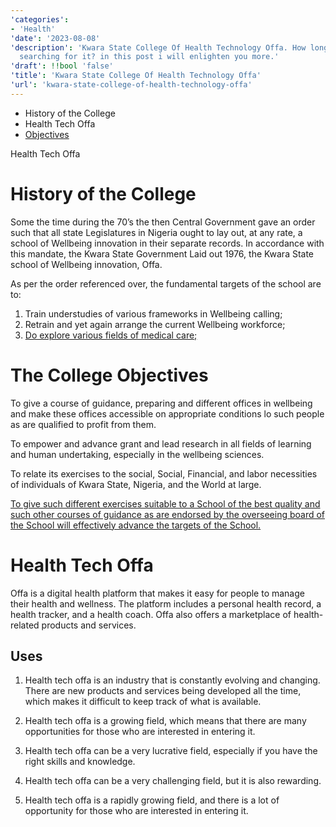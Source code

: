 ```yaml
---
'categories':
- 'Health'
'date': '2023-08-08'
'description': 'Kwara State College Of Health Technology Offa. How long have you been
  searching for it? in this post i will enlighten you more.'
'draft': !!bool 'false'
'title': 'Kwara State College Of Health Technology Offa'
'url': 'kwara-state-college-of-health-technology-offa'
---
```

 


* History of the College
* Health Tech Offa
* [Objectives](https://vitalmayfair.com/jigsimur-health-drink/)


Health Tech Offa


History of the College
======================


Some the time during the 70’s the then Central Government gave an order such that all state Legislatures in Nigeria ought to lay out, at any rate, a school of Wellbeing innovation in their separate records. In accordance with this mandate, the Kwara State Government Laid out 1976, the Kwara State school of Wellbeing innovation, Offa.


As per the order referenced over, the fundamental targets of the school are to:


1. Train understudies of various frameworks in Wellbeing calling;
2. Retrain and yet again arrange the current Wellbeing workforce;
3. [Do explore various fields of medical care;](https://vitalmayfair.com/how-to-talk-about-sex/)


The College Objectives
======================


To give a course of guidance, preparing and different offices in wellbeing and make these offices accessible on appropriate conditions lo such people as are qualified to profit from them.


To empower and advance grant and lead research in all fields of learning and human undertaking, especially in the wellbeing sciences.


To relate its exercises to the social, Social, Financial, and labor necessities of individuals of Kwara State, Nigeria, and the World at large.


[To give such different exercises suitable to a School of the best quality and such other courses of guidance as are endorsed by the overseeing board of the School will effectively advance the targets of the School.](https://vitalmayfair.com/how-have-a-sex-dreams-how-to-make-them-happen/)


Health Tech Offa
================


Offa is a digital health platform that makes it easy for people to manage their health and wellness. The platform includes a personal health record, a health tracker, and a health coach. Offa also offers a marketplace of health-related products and services.


**Uses**
--------


1. Health tech offa is an industry that is constantly evolving and changing. There are new products and services being developed all the time, which makes it difficult to keep track of what is available.


2. Health tech offa is a growing field, which means that there are many opportunities for those who are interested in entering it.


3. Health tech offa can be a very lucrative field, especially if you have the right skills and knowledge.


4. Health tech offa can be a very challenging field, but it is also rewarding.


5. Health tech offa is a rapidly growing field, and there is a lot of opportunity for those who are interested in entering it.


 


